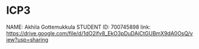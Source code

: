 # ICP3
NAME: Akhila Gottemukkula
STUDENT ID: 700745898
link: https://drive.google.com/file/d/1dO2ifv8_EkO3pDuDAjCtGUBmX9dA0OsQ/view?usp=sharing
